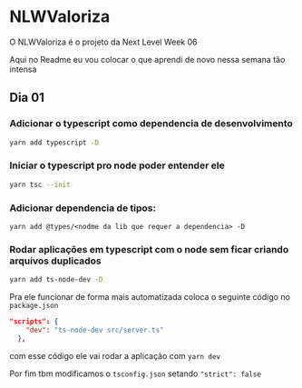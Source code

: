 # NLWValoriza

O NLWValoriza é o projeto da Next Level Week 06

Aqui no Readme eu vou colocar o que aprendi de novo nessa semana tão intensa

## Dia 01

### Adicionar o typescript como dependencia de desenvolvimento

```sh
yarn add typescript -D
```

### Iniciar o typescript pro node poder entender ele

```sh
yarn tsc --init
```

### Adicionar dependencia de tipos:

`yarn add @types/<nodme da lib que requer a dependencia> -D`

### Rodar aplicações em typescript com o node sem ficar criando arquivos duplicados

```sh
yarn add ts-node-dev -D
```

Pra ele funcionar de forma mais automatizada coloca o seguinte código no `package.json`

```json
"scripts": {
    "dev": "ts-node-dev src/server.ts"
  },
```

com esse código ele vai rodar a aplicação com `yarn dev`

Por fim tbm modificamos o `tsconfig.json` setando `"strict": false`
